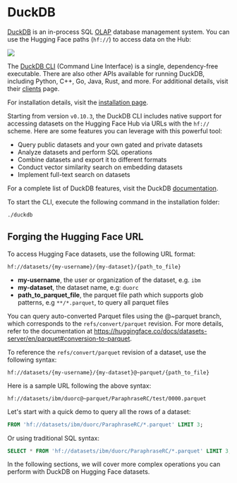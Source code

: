 # DuckDB

[DuckDB](https://github.com/duckdb/duckdb) is an in-process SQL [OLAP](https://en.wikipedia.org/wiki/Online_analytical_processing) database management system.
You can use the Hugging Face paths (`hf://`) to access data on the Hub:

<div class="flex justify-center">
<img src="https://huggingface.co/datasets/huggingface/documentation-images/resolve/main/hub/duckdb_hf_url.png"/>
</div>

The [DuckDB CLI](https://duckdb.org/docs/api/cli/overview.html) (Command Line Interface) is a single, dependency-free executable. 
There are also other APIs available for running DuckDB, including Python, C++, Go, Java, Rust, and more. For additional details, visit their [clients](https://duckdb.org/docs/api/overview.html) page.

<Tip>

For installation details, visit the [installation page](https://duckdb.org/docs/installation).

</Tip>

Starting from version `v0.10.3`, the DuckDB CLI includes native support for accessing datasets on the Hugging Face Hub via URLs with the `hf://` scheme. Here are some features you can leverage with this powerful tool:

- Query public datasets and your own gated and private datasets
- Analyze datasets and perform SQL operations
- Combine datasets and export it to different formats
- Conduct vector similarity search on embedding datasets
- Implement full-text search on datasets

For a complete list of DuckDB features, visit the DuckDB [documentation](https://duckdb.org/docs/).

To start the CLI, execute the following command in the installation folder:

```bash
./duckdb
```

## Forging the Hugging Face URL

To access Hugging Face datasets, use the following URL format:

```plaintext
hf://datasets/{my-username}/{my-dataset}/{path_to_file} 
```

- **my-username**, the user or organization of the dataset, e.g. `ibm`
- **my-dataset**, the dataset name, e.g: `duorc`
- **path_to_parquet_file**, the parquet file path which supports glob patterns, e.g `**/*.parquet`, to query all parquet files


<Tip>

You can query auto-converted Parquet files using the @~parquet branch, which corresponds to the `refs/convert/parquet` revision. For more details, refer to the documentation at https://huggingface.co/docs/datasets-server/en/parquet#conversion-to-parquet.

To reference the `refs/convert/parquet` revision of a dataset, use the following syntax:

```plaintext
hf://datasets/{my-username}/{my-dataset}@~parquet/{path_to_file} 
```

Here is a sample URL following the above syntax:

```plaintext
hf://datasets/ibm/duorc@~parquet/ParaphraseRC/test/0000.parquet
```

</Tip>

Let's start with a quick demo to query all the rows of a dataset:

```sql
FROM 'hf://datasets/ibm/duorc/ParaphraseRC/*.parquet' LIMIT 3;
```

Or using traditional SQL syntax:

```sql
SELECT * FROM 'hf://datasets/ibm/duorc/ParaphraseRC/*.parquet' LIMIT 3;
```
In the following sections, we will cover more complex operations you can perform with DuckDB on Hugging Face datasets.
